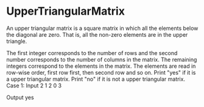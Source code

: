 # UpperTriangularMatrix
An upper triangular matrix is a square matrix in which all the elements below the diagonal are zero. That is, all the non-zero elements are in the upper triangle.

The first integer corresponds to the number of rows and the second number corresponds to the number of columns in the matrix. The remaining integers correspond to the elements in the matrix. The elements are read in row-wise order, first row first, then second row and so on.
Print "yes" if it is a upper triangular matrix. Print "no" if it is not a upper triangular matrix.
Case 1:
Input
2
1 2
0 3

Output
yes
